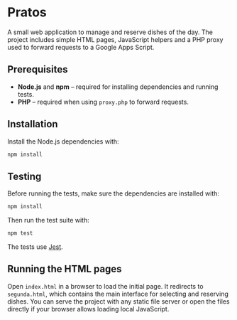 # Pratos

A small web application to manage and reserve dishes of the day. The project includes simple HTML pages, JavaScript helpers and a PHP proxy used to forward requests to a Google Apps Script.

## Prerequisites

- **Node.js** and **npm** – required for installing dependencies and running tests.
- **PHP** – required when using `proxy.php` to forward requests.

## Installation

Install the Node.js dependencies with:

```bash
npm install
```

## Testing

Before running the tests, make sure the dependencies are installed with:

```bash
npm install
```

Then run the test suite with:

```bash
npm test
```

The tests use [Jest](https://jestjs.io/).

## Running the HTML pages

Open `index.html` in a browser to load the initial page. It redirects to `segunda.html`, which contains the main interface for selecting and reserving dishes. You can serve the project with any static file server or open the files directly if your browser allows loading local JavaScript.
